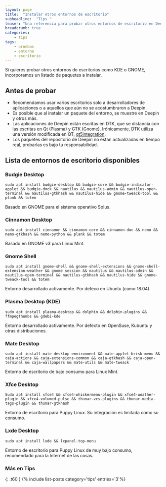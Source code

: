 ```yaml
---
layout: page
title:  "Instalar otros entornos de escritorio"
subheadline:  "Tips "
teaser: "Una referencia para probar otros entornos de escritorio en Deepin"
breadcrumb: true
categories:
    - tips
tags:
    - pruebas
    - entorno
    - escritorio
---
```

Si quieres probar otros entornos de escritorios como KDE o GNOME, incorporamos un listado de paquetes a instalar.

## Antes de probar
* Recomendamos usar varios escritorios solo a desarrolladores de aplicaciones o a aquellos que aún no se acostumbraron a Deepin.
* Es posible que al instalar un paquete del entorno, se muestre en Deepin y otros más.
* Las aplicaciones de Deepin están escritas en DTK, que se distancia con las escritas en Qt (Plasma) y GTK (Gnome). Irónicamente, DTK utiliza una versión modificada en QT, [qt5integration](https://github.com/linuxdeepin/qt5integration).
* Los paquetes del repositorio de Deepin no están actualizadas en tiempo real, probarlas es bajo tu responsabilidad.

## Lista de entornos de escritorio disponibles
### Budgie Desktop
~~~
sudo apt install budgie-desktop && budgie-core && budgie-indicator-applet && budgie-dock && nautilus && nautilus-admin && nautilus-open-terminal && nautilus-gtkhash && nautilus-hide && gnome-tweack-tool && plank && totem
~~~
Basado en GNOME para el sistema operativo Solus.
### Cinnamon Desktop
~~~
sudo apt install cinnamon && cinnamon-core && cinnamon-doc && nemo && nemo-gtkhash && nemo-python && plank && totem    
~~~
Basado en GNOME v3 para Linux Mint.
### Gnome Shell
~~~
sudo apt install gnome-shell && gnome-shell-extensions && gnome-shell-extension-weather && gnome session && nautilus && nautilus-admin && nautilus-open-terminal && nautilus-gtkhash && nautilus-hide && gnome-tweack-tool && totem
~~~
Entorno desarrollado activamente. Por defeco en Ubuntu (como 18.04).
### Plasma Desktop (KDE)
~~~
sudo apt install plasma-desktop && dolphin && dolphin-plugins && ffmpegthumbs && gdebi-kde
~~~
Entorno desarrollado activamente. Por defecto en OpenSuse, Kubuntu y otras distribuciones.
### Mate Desktop
~~~
sudo apt install mate-desktop-environment && mate-applet-brisk-menu && caja-actions && caja-extensions-common && caja-gtkhash && caja-open-terminal && caja-wallpapers && mate-utils && mate-tweack
~~~
Entorno de escritorio de bajo consumo para Linux Mint.
### Xfce Desktop
~~~
Sudo apt install xfce4 && xfce4-whiskermenu-plugin && xfce4-weather-plugin && xfce4-volumed-pulse && thunar-vcs-plugins && thunar-media-tags-plugin && thunar-gtkhash
~~~
Entorno de escritorio para Puppy Linux. Su integración es limitada como su consumo.
### Lxde Desktop
~~~
sudo apt install lxde && lxpanel-top-menu
~~~
Entorno de escritorio para Puppy Linux de muy bajo consumo, recomendado para la Internet de las cosas.
### Más en Tips
{: .t60 }
{% include list-posts category='tips' entries='3'%}

